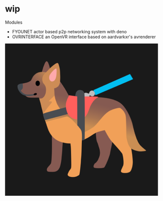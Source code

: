 # wip

Modules
- FYOUNET actor based p2p networking system with deno
- OVRINTERFACE an OpenVR interface based on aardvarkxr's avrenderer


![alt text](resources/PetPlay.png)